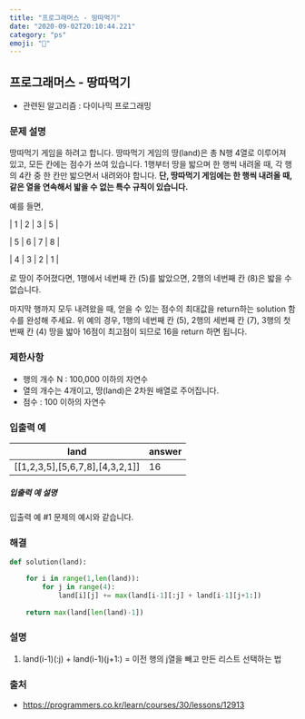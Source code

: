```yaml
---
title: "프로그래머스 - 땅따먹기"
date: "2020-09-02T20:10:44.221"
category: "ps"
emoji: "📶"
---
```


## 프로그래머스 - 땅따먹기

- 관련된 알고리즘 : 다이나믹 프로그래밍

### 문제 설명

땅따먹기 게임을 하려고 합니다. 땅따먹기 게임의 땅(land)은 총 N행 4열로 이루어져 있고, 모든 칸에는 점수가 쓰여 있습니다. 1행부터 땅을 밟으며 한 행씩 내려올 때, 각 행의 4칸 중 한 칸만 밟으면서 내려와야 합니다. **단, 땅따먹기 게임에는 한 행씩 내려올 때, 같은 열을 연속해서 밟을 수 없는 특수 규칙이 있습니다.**

예를 들면,

| 1 | 2 | 3 | 5 |

| 5 | 6 | 7 | 8 |

| 4 | 3 | 2 | 1 |

로 땅이 주어졌다면, 1행에서 네번째 칸 (5)를 밟았으면, 2행의 네번째 칸 (8)은 밟을 수 없습니다.

마지막 행까지 모두 내려왔을 때, 얻을 수 있는 점수의 최대값을 return하는 solution 함수를 완성해 주세요. 위 예의 경우, 1행의 네번째 칸 (5), 2행의 세번째 칸 (7), 3행의 첫번째 칸 (4) 땅을 밟아 16점이 최고점이 되므로 16을 return 하면 됩니다.

### 제한사항

- 행의 개수 N : 100,000 이하의 자연수
- 열의 개수는 4개이고, 땅(land)은 2차원 배열로 주어집니다.
- 점수 : 100 이하의 자연수

### 입출력 예

| land                            | answer |
| ------------------------------- | ------ |
| [[1,2,3,5],[5,6,7,8],[4,3,2,1]] | 16     |

##### 입출력 예 설명

입출력 예 #1
문제의 예시와 같습니다.

### 해결

```python
def solution(land):

    for i in range(1,len(land)):
        for j in range(4):
            land[i][j] += max(land[i-1][:j] + land[i-1][j+1:])
    
    return max(land[len(land)-1])
```

### 설명

1. land(i-1)(:j) + land(i-1)(j+1:) = 이전 행의 j열을 빼고 만든 리스트 선택하는 법

### 출처

- https://programmers.co.kr/learn/courses/30/lessons/12913